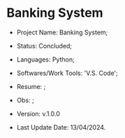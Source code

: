 # Banking System

- Project Name: Banking System;
- Status: Concluded;
- Languages: Python;
- Softwares/Work Tools: 'V.S. Code';
- Resume: ;
- Obs: ;
- Version: v.1.0.0

- Last Update Date: 13/04/2024.

##
